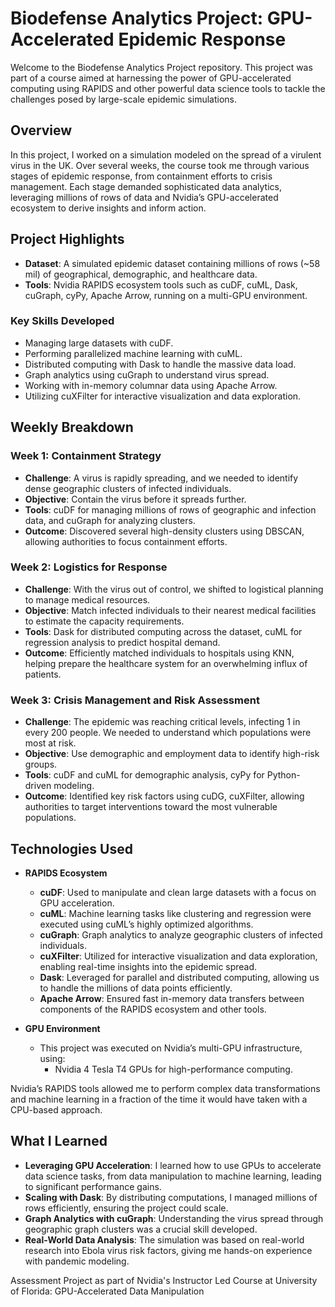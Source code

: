 # Biodefense Analytics Project: GPU-Accelerated Epidemic Response

Welcome to the Biodefense Analytics Project repository. This project was part of a course aimed at harnessing the power of GPU-accelerated computing using RAPIDS and other powerful data science tools to tackle the challenges posed by large-scale epidemic simulations.

## Overview

In this project, I worked on a simulation modeled on the spread of a virulent virus in the UK. Over several weeks, the course took me through various stages of epidemic response, from containment efforts to crisis management. Each stage demanded sophisticated data analytics, leveraging millions of rows of data and Nvidia’s GPU-accelerated ecosystem to derive insights and inform action.

## Project Highlights

- **Dataset**: A simulated epidemic dataset containing millions of rows (~58 mil) of geographical, demographic, and healthcare data.
- **Tools**: Nvidia RAPIDS ecosystem tools such as cuDF, cuML, Dask, cuGraph, cyPy, Apache Arrow, running on a multi-GPU environment.

### Key Skills Developed

- Managing large datasets with cuDF.
- Performing parallelized machine learning with cuML.
- Distributed computing with Dask to handle the massive data load.
- Graph analytics using cuGraph to understand virus spread.
- Working with in-memory columnar data using Apache Arrow.
- Utilizing cuXFilter for interactive visualization and data exploration.

## Weekly Breakdown

### Week 1: Containment Strategy

- **Challenge**: A virus is rapidly spreading, and we needed to identify dense geographic clusters of infected individuals.
- **Objective**: Contain the virus before it spreads further.
- **Tools**: cuDF for managing millions of rows of geographic and infection data, and cuGraph for analyzing clusters.
- **Outcome**: Discovered several high-density clusters using DBSCAN, allowing authorities to focus containment efforts.

### Week 2: Logistics for Response

- **Challenge**: With the virus out of control, we shifted to logistical planning to manage medical resources.
- **Objective**: Match infected individuals to their nearest medical facilities to estimate the capacity requirements.
- **Tools**: Dask for distributed computing across the dataset, cuML for regression analysis to predict hospital demand.
- **Outcome**: Efficiently matched individuals to hospitals using KNN, helping prepare the healthcare system for an overwhelming influx of patients.

### Week 3: Crisis Management and Risk Assessment

- **Challenge**: The epidemic was reaching critical levels, infecting 1 in every 200 people. We needed to understand which populations were most at risk.
- **Objective**: Use demographic and employment data to identify high-risk groups.
- **Tools**: cuDF and cuML for demographic analysis, cyPy for Python-driven modeling.
- **Outcome**: Identified key risk factors using cuDG, cuXFilter, allowing authorities to target interventions toward the most vulnerable populations.

## Technologies Used

- **RAPIDS Ecosystem**
  - **cuDF**: Used to manipulate and clean large datasets with a focus on GPU acceleration.
  - **cuML**: Machine learning tasks like clustering and regression were executed using cuML’s highly optimized algorithms.
  - **cuGraph**: Graph analytics to analyze geographic clusters of infected individuals.
  - **cuXFilter**: Utilized for interactive visualization and data exploration, enabling real-time insights into the epidemic spread.
  - **Dask**: Leveraged for parallel and distributed computing, allowing us to handle the millions of data points efficiently.
  - **Apache Arrow**: Ensured fast in-memory data transfers between components of the RAPIDS ecosystem and other tools.

- **GPU Environment**
  - This project was executed on Nvidia’s multi-GPU infrastructure, using:
    - Nvidia 4 Tesla T4 GPUs for high-performance computing.
  
Nvidia’s RAPIDS tools allowed me to perform complex data transformations and machine learning in a fraction of the time it would have taken with a CPU-based approach.

## What I Learned

- **Leveraging GPU Acceleration**: I learned how to use GPUs to accelerate data science tasks, from data manipulation to machine learning, leading to significant performance gains.
- **Scaling with Dask**: By distributing computations, I managed millions of rows efficiently, ensuring the project could scale.
- **Graph Analytics with cuGraph**: Understanding the virus spread through geographic graph clusters was a crucial skill developed.
- **Real-World Data Analysis**: The simulation was based on real-world research into Ebola virus risk factors, giving me hands-on experience with pandemic modeling.


Assessment Project as part of Nvidia's Instructor Led Course at University of Florida: GPU-Accelerated Data Manipulation


